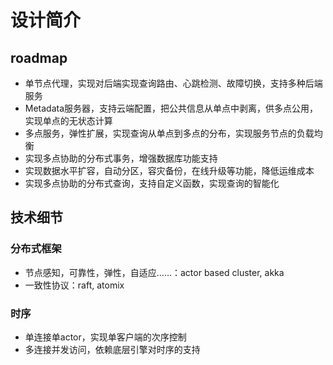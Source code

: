 
# 设计简介

## roadmap

- 单节点代理，实现对后端实现查询路由、心跳检测、故障切换，支持多种后端服务
- Metadata服务器，支持云端配置，把公共信息从单点中剥离，供多点公用，实现单点的无状态计算
- 多点服务，弹性扩展，实现查询从单点到多点的分布，实现服务节点的负载均衡
- 实现多点协助的分布式事务，增强数据库功能支持
- 实现数据水平扩容，自动分区，容灾备份，在线升级等功能，降低运维成本
- 实现多点协助的分布式查询，支持自定义函数，实现查询的智能化

## 技术细节

### 分布式框架

- 节点感知，可靠性，弹性，自适应……：actor based cluster, akka
- 一致性协议：raft, atomix

### 时序

- 单连接单actor，实现单客户端的次序控制
- 多连接并发访问，依赖底层引擎对时序的支持

